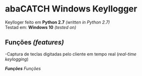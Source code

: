 # abaCATCH Windows Keyllogger

Keylloger feito em **Python 2.7** *(written in Python 2.7)* <br>
Testad em: **Windows 10** *(tested on)*<br>

## Funções *(features)*
-Captura de teclas digitadas pelo cliente em tempo real (*real-time keylogging*)




***Funções***
*Funções*

